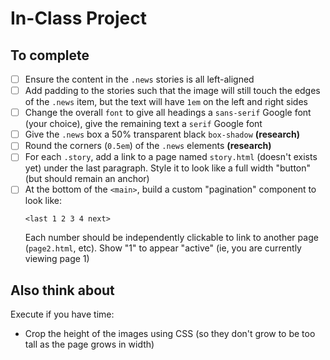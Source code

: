 # In-Class Project

## To complete

- [ ] Ensure the content in the `.news` stories is all left-aligned
- [ ] Add padding to the stories such that the image will still touch the edges of the `.news` item, but the text will have `1em` on the left and right sides
- [ ] Change the overall `font` to give all headings a `sans-serif` Google font (your choice), give the remaining text a `serif` Google font
- [ ] Give the `.news` box a 50% transparent black `box-shadow` **(research)**
- [ ] Round the corners (`0.5em`) of the `.news` elements **(research)**
- [ ] For each `.story`, add a link to a page named `story.html` (doesn't exists yet) under the last paragraph. Style it to look like a full width "button" (but should remain an anchor)
- [ ] At the bottom of the `<main>`, build a custom "pagination" component to look like:
    ```
    <last 1 2 3 4 next>
    ```
  Each number should be independently clickable to link to another page (`page2.html`, etc). Show "1" to appear "active" (ie, you are currently viewing page 1)

## Also think about

Execute if you have time:

- Crop the height of the images using CSS (so they don't grow to be too tall as the page grows in width)